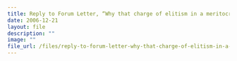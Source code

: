 ```yaml
---
title: Reply to Forum Letter, “Why that charge of elitism in a meritocracy”
date: 2006-12-21
layout: file
description: ""
image: ""
file_url: /files/reply-to-forum-letter-why-that-charge-of-elitism-in-a-meritocracy-.pdf
---
```


